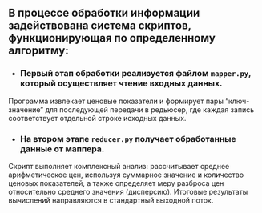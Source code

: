 ## В процессе обработки информации задействована система скриптов, функционирующая по определенному алгоритму:

* ### Первый этап обработки реализуется файлом `mapper.py`, который осуществляет чтение входных данных. 
 Программа извлекает ценовые показатели и формирует пары “ключ-значение” для последующей передачи в редьюсер, где каждая запись соответствует отдельной строке исходных данных.
* ### На втором этапе `reducer.py` получает обработанные данные от маппера. 
Скрипт выполняет комплексный анализ: рассчитывает среднее арифметическое цен, используя суммарное значение и количество ценовых показателей, а также определяет меру разброса цен относительно среднего значения (дисперсию). Итоговые результаты вычислений направляются в стандартный выходной поток.
